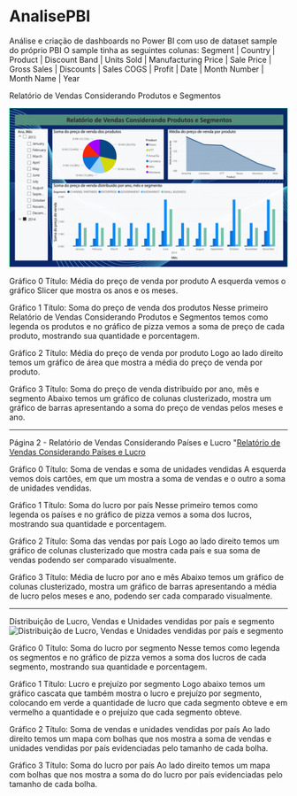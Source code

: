 # AnalisePBI
Análise e criação de dashboards no Power BI com uso de dataset sample do próprio PBI
O sample tinha as seguintes colunas:
Segment | Country | Product | Discount Band | Units Sold | Manufacturing Price | Sale Price | Gross Sales | Discounts | Sales COGS | Profit | Date | Month Number | Month Name | Year

Relatório de Vendas Considerando Produtos e Segmentos

![Relatório de Vendas Considerando Produtos e Segmentos](https://github.com/FlavioFMBorges/AnalisePBI/blob/main/jpg/pag1-01.jpg)

Gráfico 0
Título: Média do preço de venda por produto
A esquerda vemos o gráfico Slicer que mostra os anos e os meses.

Gráfico 1
Título: Soma do preço de venda dos produtos
Nesse primeiro Relatório de Vendas Considerando Produtos e Segmentos temos como legenda os produtos e no gráfico de pizza vemos a soma de preço de cada produto, mostrando sua quantidade e porcentagem.

Gráfico 2
Título: Média do preço de venda por produto
Logo ao lado direito temos um gráfico de área que mostra a média do preço de venda por produto.

Gráfico 3
Título: Soma do preço de venda distribuído por ano, mês e segmento
Abaixo temos um gráfico de colunas clusterizado, mostra um gráfico de barras apresentando a soma do preço de vendas pelos meses e ano.

-----------------------------

Página 2 - Relatório de Vendas Considerando Países e Lucro
"[Relatório de Vendas Considerando Países e Lucro](https://github.com/FlavioFMBorges/AnalisePBI/blob/main/jpg/pag2-01.jpg)

Gráfico 0
Título: Soma de vendas e soma de unidades vendidas
A esquerda vemos dois cartões, em que um mostra a soma de vendas e  o outro a soma de unidades vendidas.

Gráfico 1
Título: Soma do lucro por país
Nesse primeiro temos como legenda os países e no gráfico de pizza vemos a soma dos lucros, mostrando sua quantidade e porcentagem.

Gráfico 2
Título: Soma das vendas por país
Logo ao lado direito temos um gráfico de colunas clusterizado que mostra cada país e sua soma de vendas podendo ser comparado visualmente.

Gráfico 3
Título: Média de lucro por ano e mês
Abaixo temos um gráfico de colunas clusterizado, mostra um gráfico de barras apresentando a média de lucro pelos meses e ano, podendo ser cada comparado visualmente.

-----------------------------

Distribuição de Lucro, Vendas e Unidades vendidas por país e segmento
![Distribuição de Lucro, Vendas e Unidades vendidas por país e segmento](https://github.com/FlavioFMBorges/AnalisePBI/blob/main/jpg/pag3-01.jpg)

Gráfico 0
Título: Soma do lucro por segmento
Nesse temos como legenda os segmentos e no gráfico de pizza vemos a soma dos lucros de cada segmento, mostrando sua quantidade e porcentagem.

Gráfico 1
Título: Lucro e prejuízo por segmento
Logo abaixo temos um gráfico cascata que também mostra o lucro e prejuízo por segmento, colocando em verde a quantidade de lucro que cada segmento obteve e em vermelho a quantidade e o prejuízo que cada segmento obteve. 

Gráfico 2
Título: Soma de vendas e unidades vendidas por país
Ao lado direito temos um mapa com bolhas que nos mostra a soma de vendas e unidades vendidas por país evidenciadas pelo tamanho de cada bolha.

Gráfico 3
Título: Soma do lucro por país
Ao lado direito temos um mapa com bolhas que nos mostra a soma do do lucro por país evidenciadas pelo tamanho de cada bolha.



